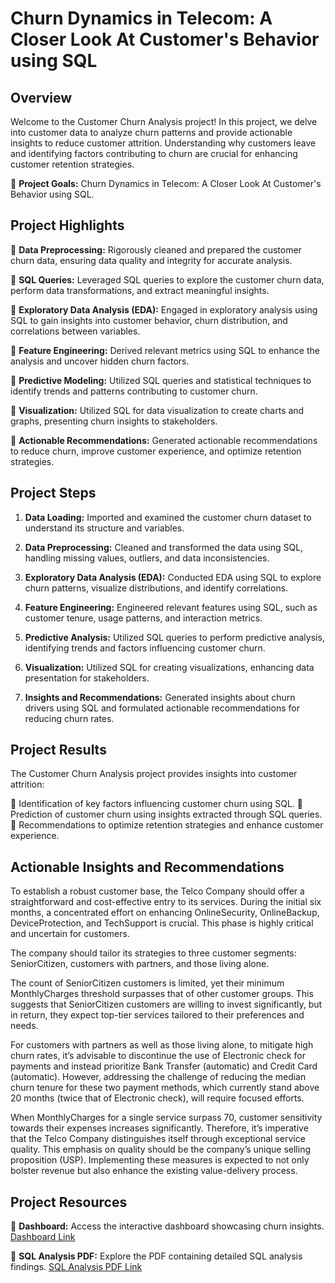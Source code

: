 
# Churn Dynamics in Telecom: A Closer Look At Customer's Behavior using SQL

## Overview

Welcome to the Customer Churn Analysis project! In this project, we delve into customer data to analyze churn patterns and provide actionable insights to reduce customer attrition. Understanding why customers leave and identifying factors contributing to churn are crucial for enhancing customer retention strategies.

📌 **Project Goals:** Churn Dynamics in Telecom: A Closer Look At Customer's Behavior using SQL.

## Project Highlights

📌 **Data Preprocessing:** Rigorously cleaned and prepared the customer churn data, ensuring data quality and integrity for accurate analysis.

📌 **SQL Queries:** Leveraged SQL queries to explore the customer churn data, perform data transformations, and extract meaningful insights.

📌 **Exploratory Data Analysis (EDA):** Engaged in exploratory analysis using SQL to gain insights into customer behavior, churn distribution, and correlations between variables.

📌 **Feature Engineering:** Derived relevant metrics using SQL to enhance the analysis and uncover hidden churn factors.

📌 **Predictive Modeling:** Utilized SQL queries and statistical techniques to identify trends and patterns contributing to customer churn.

📌 **Visualization:** Utilized SQL for data visualization to create charts and graphs, presenting churn insights to stakeholders.

📌 **Actionable Recommendations:** Generated actionable recommendations to reduce churn, improve customer experience, and optimize retention strategies.

## Project Steps

1. **Data Loading:** Imported and examined the customer churn dataset to understand its structure and variables.

2. **Data Preprocessing:** Cleaned and transformed the data using SQL, handling missing values, outliers, and data inconsistencies.

3. **Exploratory Data Analysis (EDA):** Conducted EDA using SQL to explore churn patterns, visualize distributions, and identify correlations.

4. **Feature Engineering:** Engineered relevant features using SQL, such as customer tenure, usage patterns, and interaction metrics.

5. **Predictive Analysis:** Utilized SQL queries to perform predictive analysis, identifying trends and factors influencing customer churn.

6. **Visualization:** Utilized SQL for creating visualizations, enhancing data presentation for stakeholders.

7. **Insights and Recommendations:** Generated insights about churn drivers using SQL and formulated actionable recommendations for reducing churn rates.

## Project Results

The Customer Churn Analysis project provides insights into customer attrition:

📌 Identification of key factors influencing customer churn using SQL.
📌 Prediction of customer churn using insights extracted through SQL queries.
📌 Recommendations to optimize retention strategies and enhance customer experience.

## Actionable Insights and Recommendations

To establish a robust customer base, the Telco Company should offer a straightforward and cost-effective entry to its services. During the initial six months, a concentrated effort on enhancing OnlineSecurity, OnlineBackup, DeviceProtection, and TechSupport is crucial. This phase is highly critical and uncertain for customers.

The company should tailor its strategies to three customer segments: SeniorCitizen, customers with partners, and those living alone.

The count of SeniorCitizen customers is limited, yet their minimum MonthlyCharges threshold surpasses that of other customer groups. This suggests that SeniorCitizen customers are willing to invest significantly, but in return, they expect top-tier services tailored to their preferences and needs.

For customers with partners as well as those living alone, to mitigate high churn rates, it’s advisable to discontinue the use of Electronic check for payments and instead prioritize Bank Transfer (automatic) and Credit Card (automatic). However, addressing the challenge of reducing the median churn tenure for these two payment methods, which currently stand above 20 months (twice that of Electronic check), will require focused efforts.

When MonthlyCharges for a single service surpass 70, customer sensitivity towards their expenses increases significantly. Therefore, it’s imperative that the Telco Company distinguishes itself through exceptional service quality. This emphasis on quality should be the company’s unique selling proposition (USP). Implementing these measures is expected to not only bolster revenue but also enhance the existing value-delivery process.

## Project Resources

📌 **Dashboard:** Access the interactive dashboard showcasing churn insights. [Dashboard Link](https://www.novypro.com/project/customer-churn-analysis-power-bi-2)

📌 **SQL Analysis PDF:** Explore the PDF containing detailed SQL analysis findings. [SQL Analysis PDF Link](https://drive.google.com/file/d/1Wg21vrWwll7stIM3yLBiF6B_En0Nn567/view?usp=sharing)
